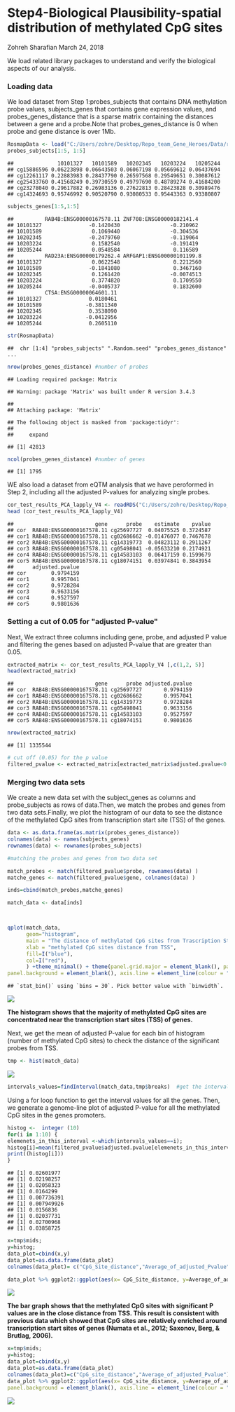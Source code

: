 Step4-Biological Plausibility-spatial distribution of methylated CpG sites
================
Zohreh Sharafian
March 24, 2018

We load related library packages to understand and verify the biological aspects of our analysis.

### Loading data

We load dataset from Step 1:probes\_subjects that contains DNA methylation probe values, subjects\_genes that contains gene expression values, and probes\_genes\_distance that is a sparse matrix containing the distances between a gene and a probe.Note that probes\_genes\_distance is 0 when probe and gene distance is over 1Mb.

``` r
RosmapData <- load("C:/Users/zohre/Desktop/Repo_team_Gene_Heroes/Data/rosmap_postprocV2.RData")
probes_subjects[1:5, 1:5]
```

    ##              10101327   10101589   10202345   10203224   10205244
    ## cg15886596 0.06223898 0.06643503 0.06067198 0.05669612 0.06437694
    ## cg12261117 0.22883983 0.28437790 0.26597568 0.29549651 0.30087612
    ## cg25433760 0.41568249 0.39730559 0.49797690 0.48789274 0.41684200
    ## cg23278040 0.29617882 0.26983136 0.27622813 0.28423828 0.30989476
    ## cg14324693 0.95746992 0.90520790 0.93080533 0.95443363 0.93380807

``` r
subjects_genes[1:5,1:5]
```

    ##          RAB4B:ENSG00000167578.11 ZNF708:ENSG00000182141.4
    ## 10101327               -0.1420430                -0.210962
    ## 10101589                0.1069440                -0.304536
    ## 10202345               -0.2479760                -0.119064
    ## 10203224                0.1582540                -0.191419
    ## 10205244                0.0548584                 0.116589
    ##          RAD23A:ENSG00000179262.4 ARFGAP1:ENSG00000101199.8
    ## 10101327                0.0622548                 0.2212560
    ## 10101589               -0.1841080                 0.3467160
    ## 10202345                0.1261420                -0.0074513
    ## 10203224                0.3774820                 0.1709550
    ## 10205244               -0.0405737                 0.1832600
    ##          CTSA:ENSG00000064601.11
    ## 10101327               0.0180461
    ## 10101589              -0.3811340
    ## 10202345               0.3538090
    ## 10203224              -0.0412956
    ## 10205244               0.2605110

``` r
str(RosmapData)
```

    ##  chr [1:4] "probes_subjects" ".Random.seed" "probes_genes_distance" ...

``` r
nrow(probes_genes_distance) #number of probes
```

    ## Loading required package: Matrix

    ## Warning: package 'Matrix' was built under R version 3.4.3

    ## 
    ## Attaching package: 'Matrix'

    ## The following object is masked from 'package:tidyr':
    ## 
    ##     expand

    ## [1] 42813

``` r
ncol(probes_genes_distance) #number of genes
```

    ## [1] 1795

WE also load a dataset from eQTM analysis that we have peroformed in Step 2, including all the adjusted P-values for analyzing single probes.

``` r
cor_test_results_PCA_lapply_V4 <- readRDS("C:/Users/zohre/Desktop/Repo_team_Gene_Heroes/Data/cor_test_results_PCA_lapply_V4.rds")
head (cor_test_results_PCA_lapply_V4)
```

    ##                          gene      probe    estimate    pvalue
    ## cor  RAB4B:ENSG00000167578.11 cg25697727  0.04075525 0.3724587
    ## cor1 RAB4B:ENSG00000167578.11 cg02686662 -0.01476077 0.7467678
    ## cor2 RAB4B:ENSG00000167578.11 cg14319773  0.04823112 0.2911267
    ## cor3 RAB4B:ENSG00000167578.11 cg05498041 -0.05633210 0.2174921
    ## cor4 RAB4B:ENSG00000167578.11 cg14583103  0.06417159 0.1599679
    ## cor5 RAB4B:ENSG00000167578.11 cg18074151  0.03974841 0.3843954
    ##      adjusted.pvalue
    ## cor        0.9794159
    ## cor1       0.9957041
    ## cor2       0.9728284
    ## cor3       0.9633156
    ## cor4       0.9527597
    ## cor5       0.9801636

### Setting a cut of 0.05 for "adjusted P-value"

Next, We extract three columns including gene, probe, and adjusted P value and filtering the genes based on adjusted P-value that are greater than 0.05.

``` r
extracted_matrix <- cor_test_results_PCA_lapply_V4 [,c(1,2, 5)]
head(extracted_matrix)
```

    ##                          gene      probe adjusted.pvalue
    ## cor  RAB4B:ENSG00000167578.11 cg25697727       0.9794159
    ## cor1 RAB4B:ENSG00000167578.11 cg02686662       0.9957041
    ## cor2 RAB4B:ENSG00000167578.11 cg14319773       0.9728284
    ## cor3 RAB4B:ENSG00000167578.11 cg05498041       0.9633156
    ## cor4 RAB4B:ENSG00000167578.11 cg14583103       0.9527597
    ## cor5 RAB4B:ENSG00000167578.11 cg18074151       0.9801636

``` r
nrow(extracted_matrix)
```

    ## [1] 1335544

``` r
# cut off (0.05) for the p value
filtered_pvalue <- extracted_matrix[extracted_matrix$adjusted.pvalue<0.05,]
```

### Merging two data sets

We create a new data set with the subject\_genes as columns and probe\_subjects as rows of data.Then, we match the probes and genes from two data sets.Finally, we plot the histogram of our data to see the distance of the methylated CpG sites from transcription start site (TSS) of the genes.

``` r
data <- as.data.frame(as.matrix(probes_genes_distance))
colnames(data) <- names(subjects_genes)
rownames(data) <- rownames(probes_subjects)
```

``` r
#matching the probes and genes from two data set

match_probes <- match(filtered_pvalue$probe, rownames(data) )
matche_genes <- match(filtered_pvalue$gene, colnames(data) )

inds=cbind(match_probes,matche_genes)

match_data <- data[inds]



qplot(match_data,
      geom="histogram",
      main = "The distance of methylated CpG sites from Trascription Start Sites", 
      xlab = "methylated CpG sites distance from TSS",  
      fill=I("blue"), 
      col=I("red"), 
      ) +theme_minimal() + theme(panel.grid.major = element_blank(), panel.grid.minor = element_blank(),
panel.background = element_blank(), axis.line = element_line(colour = "black"))
```

    ## `stat_bin()` using `bins = 30`. Pick better value with `binwidth`.

![](step4_files/figure-markdown_github/unnamed-chunk-6-1.png)

**The histogram shows that the majority of methylated CpG sites are concentrated near the transcription start sites (TSS) of genes.**

Next, we get the mean of adjusted P-value for each bin of histogram (number of methylated CpG sites) to check the distance of the significant probes from TSS.

``` r
tmp <- hist(match_data) 
```

![](step4_files/figure-markdown_github/unnamed-chunk-7-1.png)

``` r
intervals_values=findInterval(match_data,tmp$breaks)  #get the interval values from the histogram
```

Using a for loop function to get the interval values for all the genes. Then, we generate a genome-line plot of adjusted P-value for all the methylated CpG sites in the genes promoters.

``` r
histog <-  integer (10)
for(i in 1:10) {
elemenets_in_this_interval <-which(intervals_values==i);
histog[i]=mean(filtered_pvalue$adjusted.pvalue[elemenets_in_this_interval])
print((histog[i]))
}
```

    ## [1] 0.02601977
    ## [1] 0.02198257
    ## [1] 0.02058323
    ## [1] 0.0164299
    ## [1] 0.007736391
    ## [1] 0.007949926
    ## [1] 0.0156836
    ## [1] 0.02037731
    ## [1] 0.02700968
    ## [1] 0.03858725

``` r
x=tmp$mids;
y=histog;
data_plot=cbind(x,y)
data_plot=as.data.frame(data_plot)
colnames(data_plot)= c("CpG_Site_distance","Average_of_adjusted_Pvalue")

data_plot %>% ggplot2::ggplot(aes(x= CpG_Site_distance, y=Average_of_adjusted_Pvalue)) +geom_line(color='steelblue', size=2 )+ ggtitle ("The distance of significant methylated CpG sites from TSS") + theme_minimal()
```

![](step4_files/figure-markdown_github/unnamed-chunk-8-1.png)

**The bar graph shows that the methylated CpG sites with significant P values are in the close distance from TSS. This result is consistent with previous data which showed that CpG sites are relatively enriched around transcription start sites of genes (Numata et al., 2012; Saxonov, Berg, & Brutlag, 2006).**

``` r
x=tmp$mids;
y=histog;
data_plot=cbind(x,y)
data_plot=as.data.frame(data_plot)
colnames(data_plot)=c("CpG_site_distance","Average_of_adjusted_Pvalue")
data_plot %>% ggplot2::ggplot(aes(x= CpG_site_distance, y=Average_of_adjusted_Pvalue)) +geom_bar(stat="identity",fill="Green4")+ggtitle ("The distance of significant methylated CpG sites from TSS")+ theme_minimal()+theme_minimal() + theme(panel.grid.major = element_blank(), panel.grid.minor = element_blank(),
panel.background = element_blank(), axis.line = element_line(colour = "black"))
```

![](step4_files/figure-markdown_github/unnamed-chunk-9-1.png)
